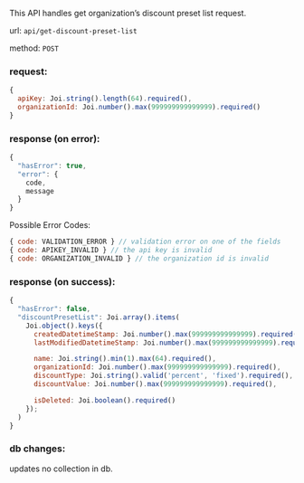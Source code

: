 This API handles get organization’s discount preset list request.

url: `api/get-discount-preset-list`

method: `POST`

### request: 
```js
{
  apiKey: Joi.string().length(64).required(),
  organizationId: Joi.number().max(999999999999999).required()
}
```

### response (on error):
```js
{
  "hasError": true,
  "error": {
    code,
    message
  }
}
```

Possible Error Codes:
```js
{ code: VALIDATION_ERROR } // validation error on one of the fields
{ code: APIKEY_INVALID } // the api key is invalid
{ code: ORGANIZATION_INVALID } // the organization id is invalid
```

### response (on success):
```js
{
  "hasError": false,
  "discountPresetList": Joi.array().items(
    Joi.object().keys({
      createdDatetimeStamp: Joi.number().max(999999999999999).required(),
      lastModifiedDatetimeStamp: Joi.number().max(999999999999999).required(),

      name: Joi.string().min(1).max(64).required(),
      organizationId: Joi.number().max(999999999999999).required(),
      discountType: Joi.string().valid('percent', 'fixed').required(),
      discountValue: Joi.number().max(999999999999999).required(),

      isDeleted: Joi.boolean().required()
    });
  )
}
```

### db changes:
updates no collection in db.